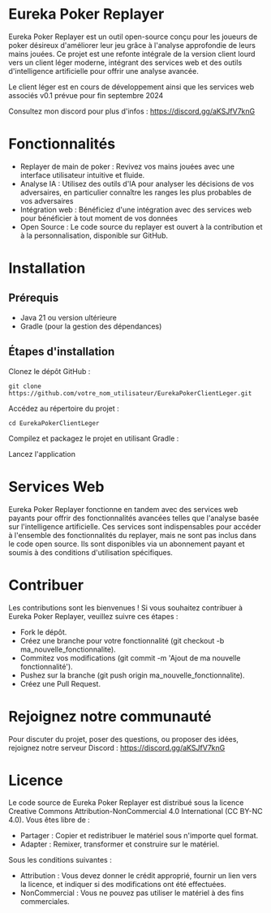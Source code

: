 # Eureka Poker Replayer

Eureka Poker Replayer est un outil open-source conçu pour les joueurs de poker désireux d'améliorer leur jeu grâce à l'analyse approfondie de leurs mains jouées. Ce projet est une refonte intégrale de la version client lourd vers un client léger moderne, intégrant des services web et des outils d'intelligence artificielle pour offrir une analyse avancée.

Le client léger est en cours de développement ainsi que les services web associés
v0.1 prévue pour fin septembre 2024

Consultez mon discord pour plus d'infos : https://discord.gg/aKSJfV7knG

# Fonctionnalités

- Replayer de main de poker : Revivez vos mains jouées avec une interface utilisateur intuitive et fluide.
- Analyse IA : Utilisez des outils d'IA pour analyser les décisions de vos adversaires, en particulier connaître les ranges les plus probables de vos adversaires
- Intégration web : Bénéficiez d'une intégration avec des services web pour bénéficier à tout moment de vos données
- Open Source : Le code source du replayer est ouvert à la contribution et à la personnalisation, disponible sur GitHub.

# Installation
## Prérequis

- Java 21 ou version ultérieure
- Gradle (pour la gestion des dépendances)

## Étapes d'installation

Clonez le dépôt GitHub :

```
git clone https://github.com/votre_nom_utilisateur/EurekaPokerClientLeger.git
```

Accédez au répertoire du projet :

```
cd EurekaPokerClientLeger
```

Compilez et packagez le projet en utilisant Gradle :

Lancez l'application 

# Services Web

Eureka Poker Replayer fonctionne en tandem avec des services web payants pour offrir des fonctionnalités avancées telles que l'analyse basée sur l'intelligence artificielle. Ces services sont indispensables pour accéder à l'ensemble des fonctionnalités du replayer, mais ne sont pas inclus dans le code open source. Ils sont disponibles via un abonnement payant et soumis à des conditions d'utilisation spécifiques.

# Contribuer

Les contributions sont les bienvenues ! Si vous souhaitez contribuer à Eureka Poker Replayer, veuillez suivre ces étapes :

- Fork le dépôt.
- Créez une branche pour votre fonctionnalité (git checkout -b ma_nouvelle_fonctionnalite).
- Commitez vos modifications (git commit -m 'Ajout de ma nouvelle fonctionnalité').
- Pushez sur la branche (git push origin ma_nouvelle_fonctionnalite).
- Créez une Pull Request.

# Rejoignez notre communauté

Pour discuter du projet, poser des questions, ou proposer des idées, rejoignez notre serveur Discord :  https://discord.gg/aKSJfV7knG

# Licence

Le code source de Eureka Poker Replayer est distribué sous la licence Creative Commons Attribution-NonCommercial 4.0 International (CC BY-NC 4.0). Vous êtes libre de :

- Partager : Copier et redistribuer le matériel sous n'importe quel format.
- Adapter : Remixer, transformer et construire sur le matériel.

Sous les conditions suivantes :

- Attribution : Vous devez donner le crédit approprié, fournir un lien vers la licence, et indiquer si des modifications ont été effectuées.
- NonCommercial : Vous ne pouvez pas utiliser le matériel à des fins commerciales.
